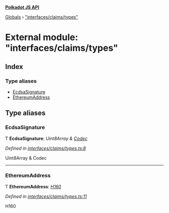 **[Polkadot JS API](../README.md)**

[Globals](../globals.md) › ["interfaces/claims/types"](_interfaces_claims_types_.md)

# External module: "interfaces/claims/types"

## Index

### Type aliases

* [EcdsaSignature](_interfaces_claims_types_.md#ecdsasignature)
* [EthereumAddress](_interfaces_claims_types_.md#ethereumaddress)

## Type aliases

###  EcdsaSignature

Ƭ **EcdsaSignature**: *Uint8Array & [Codec](../interfaces/_types_.codec.md)*

*Defined in [interfaces/claims/types.ts:8](https://github.com/polkadot-js/api/blob/a1a52fb/packages/types/src/interfaces/claims/types.ts#L8)*

Uint8Array & Codec

___

###  EthereumAddress

Ƭ **EthereumAddress**: *[H160](../classes/_primitive_h160_.h160.md)*

*Defined in [interfaces/claims/types.ts:11](https://github.com/polkadot-js/api/blob/a1a52fb/packages/types/src/interfaces/claims/types.ts#L11)*

H160